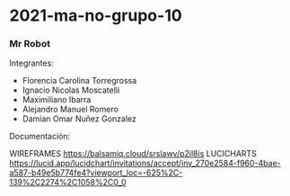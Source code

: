 # 2021-ma-no-grupo-10

### Mr Robot

Integrantes:
* Florencia Carolina Torregrossa
* Ignacio Nicolas Moscatelli
* Maximiliano Ibarra
* Alejandro Manuel Romero
* Damian Omar Nuñez Gonzalez

Documentación:


WIREFRAMES https://balsamiq.cloud/srslawv/p2il8is
LUCICHARTS https://lucid.app/lucidchart/invitations/accept/inv_270e2584-f960-4bae-a587-b49e5b774fe4?viewport_loc=-625%2C-139%2C2274%2C1058%2C0_0

